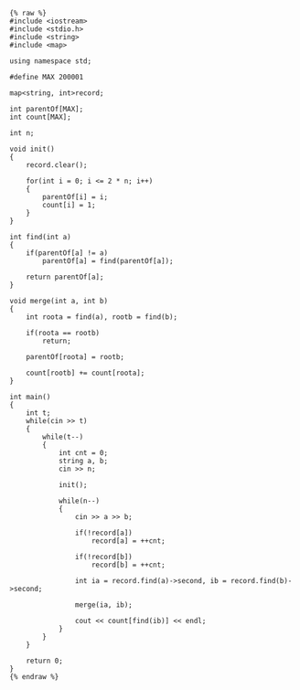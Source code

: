     {% raw %}
    #include <iostream>
    #include <stdio.h>
    #include <string>
    #include <map>
    
    using namespace std;
    
    #define MAX 200001
    
    map<string, int>record;
    
    int parentOf[MAX];
    int count[MAX];
    
    int n;
    
    void init()
    {
    	record.clear();
    
    	for(int i = 0; i <= 2 * n; i++)
    	{
    		parentOf[i] = i;
    		count[i] = 1;
    	}
    }
    
    int find(int a)
    {
    	if(parentOf[a] != a)
    		parentOf[a] = find(parentOf[a]);
    
    	return parentOf[a];
    }
    
    void merge(int a, int b)
    {
    	int roota = find(a), rootb = find(b);
    
    	if(roota == rootb)
    		return;
    
    	parentOf[roota] = rootb;
    	
    	count[rootb] += count[roota];
    }
    
    int main()
    {
    	int t;
    	while(cin >> t)
    	{
    		while(t--)
    		{
    			int cnt = 0;
    			string a, b;
    			cin >> n;
    
    			init();
    
    			while(n--)
    			{
    				cin >> a >> b;
    				
    				if(!record[a])	
    					record[a] = ++cnt;
    
    				if(!record[b])	
    					record[b] = ++cnt;
    				
    				int ia = record.find(a)->second, ib = record.find(b)->second;
    
    				merge(ia, ib);
    
    				cout << count[find(ib)] << endl;
    			}
    		}
    	}
    
    	return 0;
    }
    {% endraw %}
